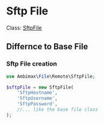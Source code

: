# Sftp File
Class: [SftpFile](../../src/Remote/SftpFile.php)

## Differnce to Base File
### Sftp File creation
```php
use Ambimax\File\Remote\SftpFile;

$sftpFile = new SftpFile(
    'SftpHostname', 
    'SftpUsername',
    'SftpPassword',
    //... like the base file class
);
```
